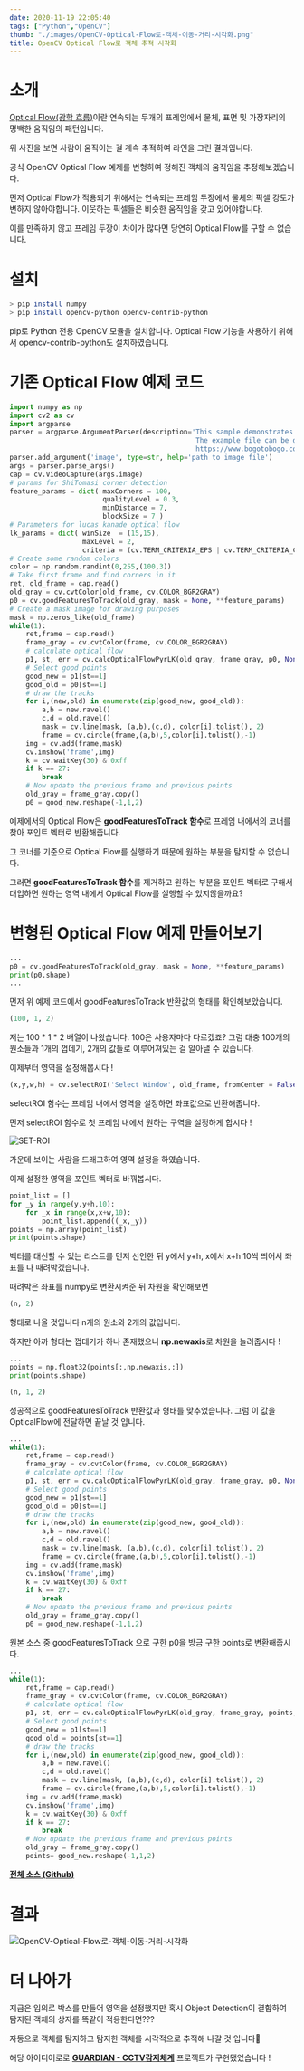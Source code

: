 ```yaml
---
date: 2020-11-19 22:05:40
tags: ["Python","OpenCV"]
thumb: "./images/OpenCV-Optical-Flow로-객체-이동-거리-시각화.png"
title: OpenCV Optical Flow로 객체 추적 시각화
---
```

# 소개

 [Optical Flow(광학 흐름)](https://en.wikipedia.org/wiki/Optical_flow)이란 연속되는 두개의 프레임에서 물체, 표면 및 가장자리의 명백한 움직임의 패턴입니다. 

 위 사진을 보면 사람이 움직이는 걸 계속 추적하여 라인을 그린 결과입니다.

 공식 OpenCV Optical Flow 예제를 변형하여 정해진 객체의 움직임을 추정해보겠습니다.

 먼저 Optical Flow가 적용되기 위해서는 연속되는 프레임 두장에서 물체의 픽셀 강도가 변하지 않아야합니다. 이웃하는 픽셀들은 비슷한 움직임을 갖고 있어야합니다.

이를 만족하지 않고 프레임 두장이 차이가 많다면 당연히 Optical Flow를 구할 수 없습니다.

# 설치

```bash
> pip install numpy
> pip install opencv-python opencv-contrib-python
```

pip로 Python 전용 OpenCV 모듈을 설치합니다. Optical Flow 기능을 사용하기 위해서 opencv-contrib-python도 설치하였습니다.

# 기존 Optical Flow 예제 코드

```python
import numpy as np
import cv2 as cv
import argparse
parser = argparse.ArgumentParser(description='This sample demonstrates Lucas-Kanade Optical Flow calculation. \
                                              The example file can be downloaded from: \
                                              https://www.bogotobogo.com/python/OpenCV_Python/images/mean_shift_tracking/slow_traffic_small.mp4')
parser.add_argument('image', type=str, help='path to image file')
args = parser.parse_args()
cap = cv.VideoCapture(args.image)
# params for ShiTomasi corner detection
feature_params = dict( maxCorners = 100,
                       qualityLevel = 0.3,
                       minDistance = 7,
                       blockSize = 7 )
# Parameters for lucas kanade optical flow
lk_params = dict( winSize  = (15,15),
                  maxLevel = 2,
                  criteria = (cv.TERM_CRITERIA_EPS | cv.TERM_CRITERIA_COUNT, 10, 0.03))
# Create some random colors
color = np.random.randint(0,255,(100,3))
# Take first frame and find corners in it
ret, old_frame = cap.read()
old_gray = cv.cvtColor(old_frame, cv.COLOR_BGR2GRAY)
p0 = cv.goodFeaturesToTrack(old_gray, mask = None, **feature_params)
# Create a mask image for drawing purposes
mask = np.zeros_like(old_frame)
while(1):
    ret,frame = cap.read()
    frame_gray = cv.cvtColor(frame, cv.COLOR_BGR2GRAY)
    # calculate optical flow
    p1, st, err = cv.calcOpticalFlowPyrLK(old_gray, frame_gray, p0, None, **lk_params)
    # Select good points
    good_new = p1[st==1]
    good_old = p0[st==1]
    # draw the tracks
    for i,(new,old) in enumerate(zip(good_new, good_old)):
        a,b = new.ravel()
        c,d = old.ravel()
        mask = cv.line(mask, (a,b),(c,d), color[i].tolist(), 2)
        frame = cv.circle(frame,(a,b),5,color[i].tolist(),-1)
    img = cv.add(frame,mask)
    cv.imshow('frame',img)
    k = cv.waitKey(30) & 0xff
    if k == 27:
        break
    # Now update the previous frame and previous points
    old_gray = frame_gray.copy()
    p0 = good_new.reshape(-1,1,2)
```

예제에서의 Optical Flow은 **goodFeaturesToTrack 함수**로 프레임 내에서의 코너를 찾아 포인트 벡터로 반환해줍니다. 

그 코너를 기준으로 Optical Flow를 실행하기 때문에 원하는 부분을 탐지할 수 없습니다. 

그러면 **goodFeaturesToTrack 함수**를 제거하고 원하는 부분을 포인트 벡터로 구해서 대입하면 원하는 영역 내에서 Optical Flow를 실행할 수 있지않을까요?

# 변형된 Optical Flow 예제 만들어보기

```python
...
p0 = cv.goodFeaturesToTrack(old_gray, mask = None, **feature_params)
print(p0.shape)
...
```

  먼저 위 예제 코드에서 goodFeaturesToTrack 반환값의 형태를 확인해보았습니다.

```python
(100, 1, 2)
```

저는 100 * 1 * 2 배열이 나왔습니다. 100은 사용자마다 다르겠죠? 그럼 대충 100개의 원소들과 1개의 껍데기, 2개의 값들로 이루어져있는 걸 알아낼 수 있습니다.

 이제부터 영역을 설정해봅시다 !

```python
(x,y,w,h) = cv.selectROI('Select Window', old_frame, fromCenter = False, showCrosshair = True)
```

selectROI 함수는 프레임 내에서 영역을 설정하면 좌표값으로 반환해줍니다.

먼저 selectROI 함수로 첫 프레임 내에서 원하는 구역을 설정하게 합시다 !

![SET-ROI](https://user-images.githubusercontent.com/41789633/99671364-49c49800-2ab5-11eb-8993-94814a92e271.png)

가운데 보이는 사람을 드래그하여 영역 설정을 하였습니다.

이제 설정한 영역을 포인트 벡터로 바꿔봅시다.

```python
point_list = []
for _y in range(y,y+h,10):
    for _x in range(x,x+w,10):
        point_list.append((_x,_y))
points = np.array(point_list)
print(points.shape)
```

 벡터를 대신할 수 있는 리스트를 먼저 선언한 뒤 y에서 y+h, x에서 x+h 10씩 띄어서 좌표를 다 때려박겠습니다. 

때려박은 좌표를 numpy로 변환시켜준 뒤 차원을 확인해보면

```python
(n, 2)
```

형태로 나올 것입니다 n개의 원소와 2개의 값입니다. 

하지만 아까 형태는 껍데기가 하나 존재했으니 **np.newaxis**로 차원을 늘려줍시다 !

```python
...
points = np.float32(points[:,np.newaxis,:])
print(points.shape)
```

```python
(n, 1, 2)
```

 성공적으로 goodFeaturesToTrack 반환값과 형태를 맞추었습니다. 그럼 이 값을 OpticalFlow에 전달하면 끝날 것 입니다.

```python
...
while(1):
    ret,frame = cap.read()
    frame_gray = cv.cvtColor(frame, cv.COLOR_BGR2GRAY)
    # calculate optical flow
    p1, st, err = cv.calcOpticalFlowPyrLK(old_gray, frame_gray, p0, None, **lk_params)
    # Select good points
    good_new = p1[st==1]
    good_old = p0[st==1]
    # draw the tracks
    for i,(new,old) in enumerate(zip(good_new, good_old)):
        a,b = new.ravel()
        c,d = old.ravel()
        mask = cv.line(mask, (a,b),(c,d), color[i].tolist(), 2)
        frame = cv.circle(frame,(a,b),5,color[i].tolist(),-1)
    img = cv.add(frame,mask)
    cv.imshow('frame',img)
    k = cv.waitKey(30) & 0xff
    if k == 27:
        break
    # Now update the previous frame and previous points
    old_gray = frame_gray.copy()
    p0 = good_new.reshape(-1,1,2)
```

원본 소스 중 goodFeaturesToTrack 으로 구한 p0을 방금 구한 points로 변환해줍시다.

```python
...
while(1):
    ret,frame = cap.read()
    frame_gray = cv.cvtColor(frame, cv.COLOR_BGR2GRAY)
    # calculate optical flow
    p1, st, err = cv.calcOpticalFlowPyrLK(old_gray, frame_gray, points, None, **lk_params)
    # Select good points
    good_new = p1[st==1]
    good_old = points[st==1]
    # draw the tracks
    for i,(new,old) in enumerate(zip(good_new, good_old)):
        a,b = new.ravel()
        c,d = old.ravel()
        mask = cv.line(mask, (a,b),(c,d), color[i].tolist(), 2)
        frame = cv.circle(frame,(a,b),5,color[i].tolist(),-1)
    img = cv.add(frame,mask)
    cv.imshow('frame',img)
    k = cv.waitKey(30) & 0xff
    if k == 27:
        break
    # Now update the previous frame and previous points
    old_gray = frame_gray.copy()
    points= good_new.reshape(-1,1,2)
```

**[전체 소스 (Github)](https://github.com/gron1gh1/opencv-motion-track-liner.git)**

# 결과
![OpenCV-Optical-Flow로-객체-이동-거리-시각화](https://user-images.githubusercontent.com/41789633/99670783-69a78c00-2ab4-11eb-9f0d-8c4253de5213.gif)

# 더 나아가

 지금은 임의로 박스를 만들어 영역을 설정했지만 혹시 Object Detection이 결합하여 탐지된 객체의 상자를 똑같이 적용한다면???

 자동으로 객체를 탐지하고 탐지한 객체를 시각적으로 추적해 나갈 것 입니다🤞

 해당 아이디어로로 **[GUARDIAN - CCTV감지체계](https://develment.blog/2020-%EA%B5%AD%EB%B0%A9%EC%98%A4%ED%94%88%EC%86%8C%EC%8A%A4%EC%95%84%EC%B9%B4%EB%8D%B0%EB%AF%B8-%ED%95%B4%EC%BB%A4%ED%86%A4---guardian-%EA%B0%9C%EB%B0%9C-%ED%9B%84%EA%B8%B0-%E2%9C%94/)** 프로젝트가 구현됐었습니다 !
